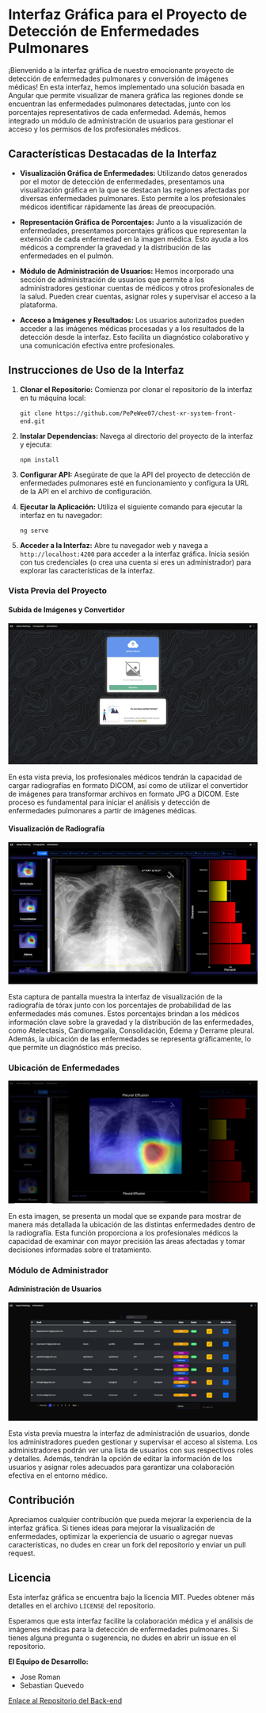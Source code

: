# Interfaz Gráfica para el Proyecto de Detección de Enfermedades Pulmonares

¡Bienvenido a la interfaz gráfica de nuestro emocionante proyecto de detección de enfermedades pulmonares y conversión de imágenes médicas! En esta interfaz, hemos implementado una solución basada en Angular que permite visualizar de manera gráfica las regiones donde se encuentran las enfermedades pulmonares detectadas, junto con los porcentajes representativos de cada enfermedad. Además, hemos integrado un módulo de administración de usuarios para gestionar el acceso y los permisos de los profesionales médicos.

## Características Destacadas de la Interfaz

- **Visualización Gráfica de Enfermedades:** Utilizando datos generados por el motor de detección de enfermedades, presentamos una visualización gráfica en la que se destacan las regiones afectadas por diversas enfermedades pulmonares. Esto permite a los profesionales médicos identificar rápidamente las áreas de preocupación.

- **Representación Gráfica de Porcentajes:** Junto a la visualización de enfermedades, presentamos porcentajes gráficos que representan la extensión de cada enfermedad en la imagen médica. Esto ayuda a los médicos a comprender la gravedad y la distribución de las enfermedades en el pulmón.

- **Módulo de Administración de Usuarios:** Hemos incorporado una sección de administración de usuarios que permite a los administradores gestionar cuentas de médicos y otros profesionales de la salud. Pueden crear cuentas, asignar roles y supervisar el acceso a la plataforma.

- **Acceso a Imágenes y Resultados:** Los usuarios autorizados pueden acceder a las imágenes médicas procesadas y a los resultados de la detección desde la interfaz. Esto facilita un diagnóstico colaborativo y una comunicación efectiva entre profesionales.

## Instrucciones de Uso de la Interfaz

1. **Clonar el Repositorio:** Comienza por clonar el repositorio de la interfaz en tu máquina local:

   ```
   git clone https://github.com/PePeWee07/chest-xr-system-front-end.git
   ```

2. **Instalar Dependencias:** Navega al directorio del proyecto de la interfaz y ejecuta:

   ```
   npm install
   ```

3. **Configurar API:** Asegúrate de que la API del proyecto de detección de enfermedades pulmonares esté en funcionamiento y configura la URL de la API en el archivo de configuración.

4. **Ejecutar la Aplicación:** Utiliza el siguiente comando para ejecutar la interfaz en tu navegador:

   ```
   ng serve
   ```

5. **Acceder a la Interfaz:** Abre tu navegador web y navega a `http://localhost:4200` para acceder a la interfaz gráfica. Inicia sesión con tus credenciales (o crea una cuenta si eres un administrador) para explorar las características de la interfaz.


### Vista Previa del Proyecto


#### Subida de Imágenes y Convertidor

![Subida y Convertidor](src/assets/vista_Previa/SubidaImagenes.jpeg)

En esta vista previa, los profesionales médicos tendrán la capacidad de cargar radiografías en formato DICOM, así como de utilizar el convertidor de imágenes para transformar archivos en formato JPG a DICOM. Este proceso es fundamental para iniciar el análisis y detección de enfermedades pulmonares a partir de imágenes médicas.

#### Visualización de Radiografía

![Vista de Radiografía](src/assets/vista_Previa/VistaInterfaz.jpeg)

Esta captura de pantalla muestra la interfaz de visualización de la radiografía de tórax junto con los porcentajes de probabilidad de las enfermedades más comunes. Estos porcentajes brindan a los médicos información clave sobre la gravedad y la distribución de las enfermedades, como Atelectasis, Cardiomegalia, Consolidación, Edema y Derrame pleural. Además, la ubicación de las enfermedades se representa gráficamente, lo que permite un diagnóstico más preciso.

### Ubicación de Enfermedades

![Ubicación de Enfermedades](src/assets/vista_Previa/UbicacionEnfermedad.jpeg)

En esta imagen, se presenta un modal que se expande para mostrar de manera más detallada la ubicación de las distintas enfermedades dentro de la radiografía. Esta función proporciona a los profesionales médicos la capacidad de examinar con mayor precisión las áreas afectadas y tomar decisiones informadas sobre el tratamiento.

### Módulo de Administrador

#### Administración de Usuarios

![Módulo de Administrador](src/assets/vista_Previa/vistaAdmin.jpeg)

Esta vista previa muestra la interfaz de administración de usuarios, donde los administradores pueden gestionar y supervisar el acceso al sistema. Los administradores podrán ver una lista de usuarios con sus respectivos roles y detalles. Además, tendrán la opción de editar la información de los usuarios y asignar roles adecuados para garantizar una colaboración efectiva en el entorno médico.

## Contribución

Apreciamos cualquier contribución que pueda mejorar la experiencia de la interfaz gráfica. Si tienes ideas para mejorar la visualización de enfermedades, optimizar la experiencia de usuario o agregar nuevas características, no dudes en crear un fork del repositorio y enviar un pull request.

## Licencia

Esta interfaz gráfica se encuentra bajo la licencia MIT. Puedes obtener más detalles en el archivo `LICENSE` del repositorio.

Esperamos que esta interfaz facilite la colaboración médica y el análisis de imágenes médicas para la detección de enfermedades pulmonares. Si tienes alguna pregunta o sugerencia, no dudes en abrir un issue en el repositorio.

**El Equipo de Desarrollo:**
- Jose Roman
- Sebastian Quevedo

[Enlace al Repositorio del Back-end](https://github.com/PePeWee07/chest-xr-system-back-end)
